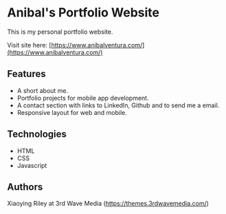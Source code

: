 # Anibal's Portfolio Website

This is my personal portfolio website.

Visit site here: [https://www.anibalventura.com/](https://www.anibalventura.com/)

## Features

- A short about me.
- Portfolio projects for mobile app development.
- A contact section with links to LinkedIn, Github and to send me a email.
- Responsive layout for web and mobile.

## Technologies

- HTML
- CSS
- Javascript

## Authors

Xiaoying Riley at 3rd Wave Media (https://themes.3rdwavemedia.com/)
